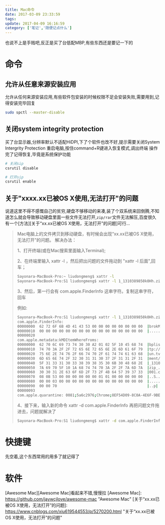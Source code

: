 ```yaml
---
title: Mac命令
date: 2017-03-09 23:33:59
tags:
update: 2017-04-09 16:16:59
category: ['笔记','随便记点什么']
---
```

也说不上是手贱吧,反正是买了台低配MBP,有些东西还是要记一下的
<!--more-->

# 命令

## 允许从任意来源安装应用

允许从任何来源安装应用,有些软件包安装的时候权限不足会安装失败,需要用到,记得安装完毕回复

```sh
sudo spctl --master-disable
```

## 关闭system integrity protection

买了台显示器,分辨率默认不适配HiDPI,下了个软件也改不好,提示需要关闭System Intergrity Protection
重启电脑,按住command+R键进入恢复模式,调出终端
操作完了记得恢复,毕竟是系统保护功能

```sh
# 关闭sip
csrutil disable

# 打开sip
csrutil enable
```

## 关于"xxxx.xx已被OS X使用,无法打开"的问题

说道这里不得不感慨自己的贫穷,硬盘不够移动的来凑,装了个双系统来回倒腾,不知道怎么就会导致移动硬盘里面一些文件无法打开,`zip/rar`文件无法解压,百度很久有一个[方法][关于“xx.xx已被OS X使用，无法打开”的问题]可行...
>Mac电脑上的文件拷贝到移动硬盘，有时候会出现“xx.xx已被OS X使用，无法打开”的问题。
>解决办法：
>
>1、打开终端(或在Mac搜索里面输入Terminal);
>
>2、在终端里输入 xattr -l ，然后把出问题的文件拖动到 "xattr -l 后面",回车；
>
>```sh
>Sayonara-MacBook-Pro:~ liudongmeng$ xattr -l
>Sayonara-MacBook-Pro:S1 liudongmeng$ xattr -l 1_1310389850k0Hh.zip
>```
>
>3、然后，第一行会有 com.apple.FinderInfo 这串字符。复制这串字符，回车
>
>例如:
>
>```sh
>Sayonara-MacBook-Pro:S1 liudongmeng$ xattr -l 1_1310389850k0Hh.zip
>com.apple.FinderInfo:
>00000000  62 72 6F 6B 4D 41 43 53 00 00 00 00 00 00 00 00  |brokMACS........|
>00000010  00 00 00 00 00 00 00 00 00 00 00 00 00 00 00 00  |................|
>00000020
>com.apple.metadata:kMDItemWhereFroms:
>00000000  62 70 6C 69 73 74 30 30 A2 01 02 5F 10 45 68 74  |bplist00..._.Eht|
>00000010  74 70 3A 2F 2F 72 65 6E 72 65 6E 2E 6D 61 6F 79  |tp://renren.maoy|
>00000020  75 6E 2E 74 76 2F 66 74 70 2F 61 74 74 61 63 68  |un.tv/ftp/attach|
>00000030  6D 65 6E 74 2F 32 30 31 31 30 37 2F 31 31 2F 31  |ment/201107/11/1|
>00000040  5F 31 33 31 30 33 38 39 38 35 30 6B 30 48 68 2E  |_1310389850k0Hh.|
>00000050  7A 69 70 5F 10 1A 68 74 74 70 3A 2F 2F 7A 6D 7A  |zip_..http://zmz|
>00000060  30 30 31 2E 63 6F 6D 2F 73 2F 4B 64 57 39 37 33  |001.com/s/KdW973|
>00000070  08 0B 53 00 00 00 00 00 00 01 01 00 00 00 00 00  |..S.............|
>00000080  00 00 03 00 00 00 00 00 00 00 00 00 00 00 00 00  |................|
>00000090  00 00 70                                         |..p|
>00000093
>com.apple.quarantine: 0081;5a6c2976;Chrome;8EF54D09-8C0A-4E6F-9BE0-15C8A1B945A9
>```
>
>4、接下来，输入新的命令 xattr -d com.apple.FinderInfo 再把问题文件拖进去，问题就解决了
>
>```sh
>Sayonara-MacBook-Pro:S1 liudongmeng$ xattr -d com.apple.FinderInfo 1_1310389850k0Hh.zip
>```

# 快捷键

先空着,这个东西常用的用多了就记得了

# 软件

[Awesome Mac][Awesome Mac]看起来不错,慢慢拉
[Awesome Mac]: https://github.com/jaywcjlove/awesome-mac "Awesome Mac"
[关于“xx.xx已被OS X使用，无法打开”的问题]: https://www.cnblogs.com/xiu619544553/p/5270200.html "关于“xx.xx已被OS X使用，无法打开”的问题"
